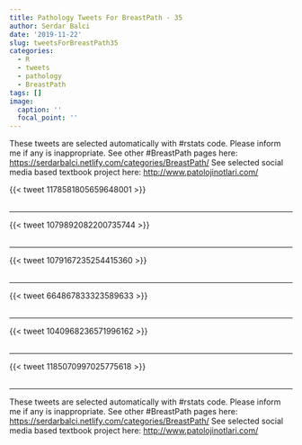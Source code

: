 ```yaml
---
title: Pathology Tweets For BreastPath - 35
author: Serdar Balci
date: '2019-11-22'
slug: tweetsForBreastPath35
categories:
  - R
  - tweets
  - pathology
  - BreastPath
tags: []
image:
  caption: ''
  focal_point: ''
---
```



These tweets are selected automatically with #rstats code. Please inform me if any is inappropriate.
See other #BreastPath pages here: https://serdarbalci.netlify.com/categories/BreastPath/ 
See selected social media based textbook project here: http://www.patolojinotlari.com/

{{< tweet 1178581805659648001 >}}
<br>
<br>
<hr>
{{< tweet 1079892082200735744 >}}
<br>
<br>
<hr>
{{< tweet 1079167235254415360 >}}
<br>
<br>
<hr>
{{< tweet 664867833323589633 >}}
<br>
<br>
<hr>
{{< tweet 1040968236571996162 >}}
<br>
<br>
<hr>
{{< tweet 1185070997025775618 >}}
<br>
<br>
<hr>


These tweets are selected automatically with #rstats code. Please inform me if any is inappropriate.
See other #BreastPath pages here: https://serdarbalci.netlify.com/categories/BreastPath/ 
See selected social media based textbook project here: http://www.patolojinotlari.com/
